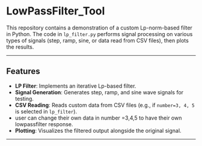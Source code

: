 # LowPassFilter_Tool
This repository contains a demonstration of a custom Lp-norm-based filter in Python. The code in `lp_filter.py` performs signal processing on various types of signals (step, ramp, sine, or data read from CSV files), then plots the results.

---

## Features

- **LP Filter**: Implements an iterative Lp-based filter.
- **Signal Generation**: Generates step, ramp, and sine wave signals for testing.
- **CSV Reading**: Reads custom data from CSV files (e.g., if `number=3, 4, 5` is selected in `lp_filter`).
- user can change their own data in number =3,4,5 to have their own lowpassfilter response.
- **Plotting**: Visualizes the filtered output alongside the original signal.

---


